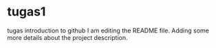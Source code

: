 # tugas1
tugas introduction to github
I am editing the README file. Adding some more details about the project description.
